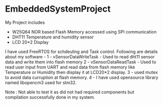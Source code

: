 # EmbeddedSystemProject

My Project includes 
- W25Q64 NOR based Flash Memory accessed using SPI communication
- DHT11 Temperature and humidity sensor
- LCD 20*2 Display

I have used FreeRTOS for schdeuling and Task control. 
Following are details about my software - 
1 - vSensorDataWriteTask - Used to read dht11 sensor data and write them into flash memory
2 - vSensorDataReadTask - Used to read user input from UART and read data from flash memory like Temperature or Humidity then display it at LCD20*2 display.
3 - used mutex to avoid data curruption at flash memory.
4 - I have used opensource library named libopencm3 used for stm32.

Note : Not able to test it as did not had required components but compilation successfully done in my system.

